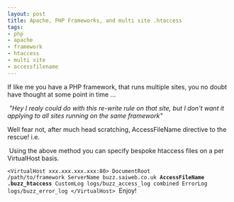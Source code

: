 ```yaml
--- 
layout: post
title: Apache, PHP Frameworks, and multi site .htaccess
tags: 
- php
- apache
- framework
- htaccess
- multi site
- accessfilename
---
```

If like me you have a PHP framework, that runs multiple sites, you no doubt have thought at some point in time ...

<em> "Hey I realy could do with this re-write rule on that site, but I don't want it applying to all sites running on the same framework"</em>

Well fear not, after much head scratching, AccessFileName directive to the rescue! i.e.

 Using the above method you can specify bespoke htaccess files on a per VirtualHost basis.

<code>&lt;VirtualHost xxx.xxx.xxx.xxx:80&gt;
        DocumentRoot /path/to/framework
        ServerName buzz.saiweb.co.uk
        <strong>AccessFileName .buzz_htaccess</strong>
        CustomLog logs/buzz_access_log combined
        ErrorLog logs/buzz_error_log
&lt;/VirtualHost&gt;</code>
 Enjoy!
